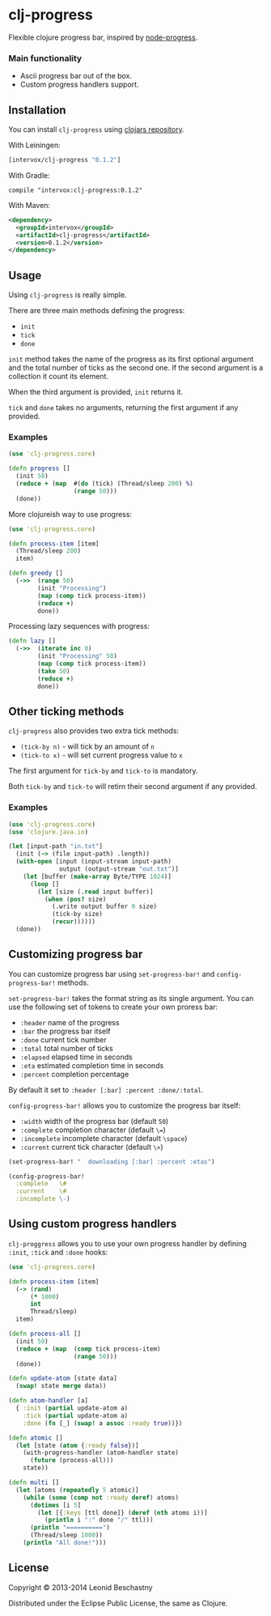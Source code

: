 clj-progress
=======

Flexible clojure progress bar, inspired by [node-progress](https://github.com/visionmedia/node-progress).

### Main functionality

 * Ascii progress bar out of the box.
 * Custom progress handlers support.

## Installation

You can install `clj-progress` using [clojars repository](https://clojars.org/intervox/clj-progress).

With Leiningen:

```Clojure
[intervox/clj-progress "0.1.2"]
```

With Gradle:

```
compile "intervox:clj-progress:0.1.2"
```

With Maven:

```xml
<dependency>
  <groupId>intervox</groupId>
  <artifactId>clj-progress</artifactId>
  <version>0.1.2</version>
</dependency>
```


## Usage

Using `clj-progress` is really simple.

There are three main methods defining the progress:

 * `init`
 * `tick`
 * `done`

`init` method takes the name of the progress as its first optional argument and the total number of ticks as the second one. If the second argument is a collection it count its element.

When the third argument is provided, `init` returns it.

`tick` and `done` takes no arguments, returning the first argument if any provided.

### Examples

```Clojure
(use 'clj-progress.core)

(defn progress []
  (init 50)
  (reduce + (map  #(do (tick) (Thread/sleep 200) %)
                  (range 50)))
  (done))
```

More clojureish way to use progress:

```Clojure
(use 'clj-progress.core)

(defn process-item [item]
  (Thread/sleep 200)
  item)

(defn greedy []
  (->>  (range 50)
        (init "Processing")
        (map (comp tick process-item))
        (reduce +)
        done))
```

Processing lazy sequences with progress:

```Clojure
(defn lazy []
  (->>  (iterate inc 0)
        (init "Processing" 50)
        (map (comp tick process-item))
        (take 50)
        (reduce +)
        done))
```

## Other ticking methods

`clj-progress` also provides two extra tick methods:

 * `(tick-by n)` - will tick by an amount of `n`
 * `(tick-to x)` - will set current progress value to `x`

The first argument for `tick-by` and `tick-to` is mandatory.

Both `tick-by` and `tick-to` will retirn their second argument if any provided.

### Examples

```Clojure
(use 'clj-progress.core)
(use 'clojure.java.io)

(let [input-path "in.txt"]
  (init (-> (file input-path) .length))
  (with-open [input (input-stream input-path)
              output (output-stream "out.txt")]
    (let [buffer (make-array Byte/TYPE 1024)]
      (loop []
        (let [size (.read input buffer)]
          (when (pos? size)
            (.write output buffer 0 size)
            (tick-by size)
            (recur))))))
  (done))
```

## Customizing progress bar

You can customize progress bar using `set-progress-bar!` and `config-progress-bar!` methods.

`set-progress-bar!` takes the format string as its single argument. You can use the following set of tokens to create your own proress bar:

 * `:header` name of the progress
 * `:bar` the progress bar itself
 * `:done` current tick number
 * `:total` total number of ticks
 * `:elapsed` elapsed time in seconds
 * `:eta` estimated completion time in seconds
 * `:percent` completion percentage

By default it set to `:header [:bar] :percent :done/:total`.

`config-progress-bar!` allows you to customize the progress bar itself:

 * `:width` width of the progress bar (default `50`)
 * `:complete` completion character (default `\=`)
 * `:incomplete` incomplete character (default `\space`)
 * `:current` current tick character (default `\>`)

```Clojure
(set-progress-bar! "  downloading [:bar] :percent :etas")

(config-progress-bar!
  :complete   \#
  :current    \#
  :incomplete \-)
```

## Using custom progress handlers

`clj-proggress` allows you to use your own progress handler by defining `:init`, `:tick` and `:done` hooks:

```Clojure
(use 'clj-progress.core)

(defn process-item [item]
  (-> (rand)
      (* 1000)
      int
      Thread/sleep)
  item)

(defn process-all []
  (init 50)
  (reduce + (map  (comp tick process-item)
                  (range 50)))
  (done))

(defn update-atom [state data]
  (swap! state merge data))

(defn atom-handler [a]
  { :init (partial update-atom a)
    :tick (partial update-atom a)
    :done (fn [_] (swap! a assoc :ready true))})

(defn atomic []
  (let [state (atom {:ready false})]
    (with-progress-handler (atom-handler state)
      (future (process-all)))
    state))

(defn multi []
  (let [atoms (repeatedly 5 atomic)]
    (while (some (comp not :ready deref) atoms)
      (dotimes [i 5]
        (let [{:keys [ttl done]} (deref (nth atoms i))]
          (println i ":" done "/" ttl)))
      (println "==========")
      (Thread/sleep 1000))
    (println "All done!")))
```

## License

Copyright © 2013-2014 Leonid Beschastny

Distributed under the Eclipse Public License, the same as Clojure.
